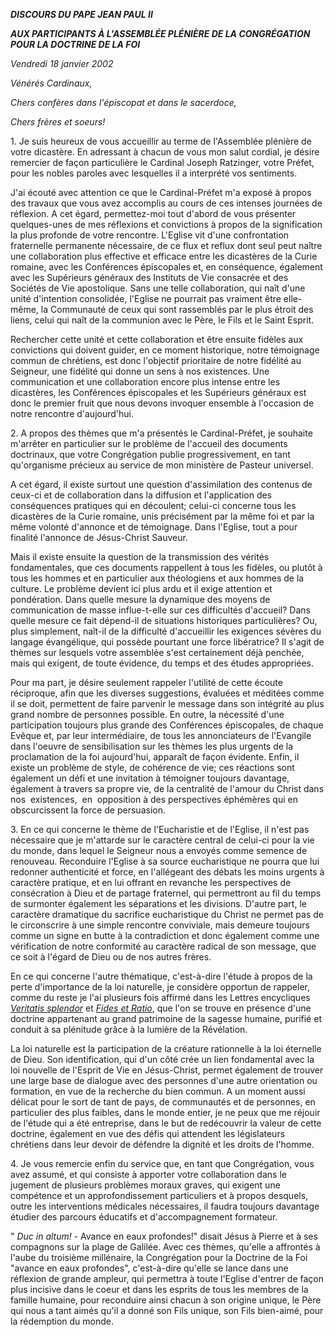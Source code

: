 ***DISCOURS DU PAPE JEAN PAUL II***

***AUX PARTICIPANTS À L'ASSEMBLÉE PLÉNIÈRE DE LA CONGRÉGATION POUR LA DOCTRINE DE LA FOI***

*Vendredi 18 janvier 2002*

*Vénérés Cardinaux,*

*Chers confères dans l'épiscopat et dans le sacerdoce,*

*Chers frères et soeurs!*

1. Je suis heureux de vous accueillir au terme de l'Assemblée plénière de votre dicastère. En adressant à chacun de vous mon salut cordial, je désire remercier de façon particulière le Cardinal Joseph Ratzinger, votre Préfet, pour les nobles paroles avec lesquelles il a interprété vos sentiments.

J'ai écouté avec attention ce que le Cardinal-Préfet m'a exposé à propos des travaux que vous avez accomplis au cours de ces intenses journées de réflexion. A cet égard, permettez-moi tout d'abord de vous présenter quelques-unes de mes réflexions et convictions à propos de la signification la plus profonde de votre rencontre. L'Eglise vit d'une confrontation fraternelle permanente nécessaire, de ce flux et reflux dont seul peut naître une collaboration plus effective et efficace entre les dicastères de la Curie romaine, avec les Conférences épiscopales et, en conséquence, également avec les Supérieurs généraux des Instituts de Vie consacrée et des Sociétés de Vie apostolique. Sans une telle collaboration, qui naît d'une unité d'intention consolidée, l'Eglise ne pourrait pas vraiment être elle-même, la Communauté de ceux qui sont rassemblés par le plus étroit des liens, celui qui naît de la communion avec le Père, le Fils et le Saint Esprit.

Rechercher cette unité et cette collaboration et être ensuite fidèles aux convictions qui doivent guider, en ce moment historique, notre témoignage commun de chrétiens, est donc l'objectif prioritaire de notre fidélité au Seigneur, une fidélité qui donne un sens à nos existences. Une communication et une collaboration encore plus intense entre les dicastères, les Conférences épiscopales et les Supérieurs généraux est donc le premier fruit que nous devons invoquer ensemble à l'occasion de notre rencontre d'aujourd'hui.

2. A propos des thèmes que m'a présentés le Cardinal-Préfet, je souhaite m'arrêter en particulier sur le problème de l'accueil des documents doctrinaux, que votre Congrégation publie progressivement, en tant qu'organisme précieux au service de mon ministère de Pasteur universel.

A cet égard, il existe surtout une question d'assimilation des contenus de ceux-ci et de collaboration dans la diffusion et l'application des conséquences pratiques qui en découlent; celui-ci concerne tous les dicastères de la Curie romaine, unis précisément par la même foi et par la même volonté d'annonce et de témoignage. Dans l'Eglise, tout a pour finalité l'annonce de Jésus-Christ Sauveur.

Mais il existe ensuite la question de la transmission des vérités fondamentales, que ces documents rappellent à tous les fidèles, ou plutôt à tous les hommes et en particulier aux théologiens et aux hommes de la culture. Le problème devient ici plus ardu et il exige attention et pondération. Dans quelle mesure la dynamique des moyens de communication de masse influe-t-elle sur ces difficultés d'accueil? Dans quelle mesure ce fait dépend-il de situations historiques particulières? Ou, plus simplement, naît-il de la difficulté d'accueillir les exigences sévères du langage évangélique, qui possède pourtant une force libératrice? Il s'agit de thèmes sur lesquels votre assemblée s'est certainement déjà penchée, mais qui exigent, de toute évidence, du temps et des études appropriées.

Pour ma part, je désire seulement rappeler l'utilité de cette écoute réciproque, afin que les diverses suggestions, évaluées et méditées comme il se doit, permettent de faire parvenir le message dans son intégrité au plus grand nombre de personnes possible. En outre, la nécessité d'une participation toujours plus grande des Conférences épiscopales, de chaque Evêque et, par leur intermédiaire, de tous les annonciateurs de l'Evangile dans l'oeuvre de sensibilisation sur les thèmes les plus urgents de la proclamation de la foi aujourd'hui, apparaît de façon évidente. Enfin, il existe un problème de style, de cohérence de vie; ces réactions sont également un défi et une invitation à témoigner toujours davantage, également à travers sa propre vie, de la centralité de l'amour du Christ dans nos  existences,  en  opposition à des perspectives éphémères qui en obscurcissent la force de persuasion.

3. En ce qui concerne le thème de l'Eucharistie et de l'Eglise, il n'est pas nécessaire que je m'attarde sur le caractère central de celui-ci pour la vie du monde, dans lequel le Seigneur nous a envoyés comme semence de renouveau. Reconduire l'Eglise à sa source eucharistique ne pourra que lui redonner authenticité et force, en l'allégeant des débats les moins urgents à caractère pratique, et en lui offrant en revanche les perspectives de consécration à Dieu et de partage fraternel, qui permettront au fil du temps de surmonter également les séparations et les divisions. D'autre part, le caractère dramatique du sacrifice eucharistique du Christ ne permet pas de le circonscrire à une simple rencontre conviviale, mais demeure toujours comme un signe en butte à la contradiction et donc également comme une vérification de notre conformité au caractère radical de son message, que ce soit à l'égard de Dieu ou de nos autres frères.

En ce qui concerne l'autre thématique, c'est-à-dire l'étude à propos de la perte d'importance de la loi naturelle, je considère opportun de rappeler, comme du reste je l'ai plusieurs fois affirmé dans les Lettres encycliques *[Veritatis splendor](/content/john-paul-ii/fr/encyclicals/documents/hf_jp-ii_enc_06081993_veritatis-splendor.html)* et *[Fides et Ratio](/content/john-paul-ii/fr/encyclicals/documents/hf_jp-ii_enc_15101998_fides-et-ratio.html)*, que l'on se trouve en présence d'une doctrine appartenant au grand patrimoine de la sagesse humaine, purifié et conduit à sa plénitude grâce à la lumière de la Révélation.

La loi naturelle est la participation de la créature rationnelle à la loi éternelle de Dieu. Son identification, qui d'un côté crée un lien fondamental avec la loi nouvelle de l'Esprit de Vie en Jésus-Christ, permet également de trouver une large base de dialogue avec des personnes d'une autre orientation ou formation, en vue de la recherche du bien commun. A un moment aussi délicat pour le sort de tant de pays, de communautés et de personnes, en particulier des plus faibles, dans le monde entier, je ne peux que me réjouir de l'étude qui a été entreprise, dans le but de redécouvrir la valeur de cette doctrine, également en vue des défis qui attendent les législateurs chrétiens dans leur devoir de défendre la dignité et les droits de l'homme.

4. Je vous remercie enfin du service que, en tant que Congrégation, vous avez assumé, et qui consiste à apporter votre collaboration dans le jugement de plusieurs problèmes moraux graves, qui exigent une compétence et un approfondissement particuliers et à propos desquels, outre les interventions médicales nécessaires, il faudra toujours davantage étudier des parcours éducatifs et d'accompagnement formateur.

" *Duc in altum!* \- Avance en eaux profondes!" disait Jésus à Pierre et à ses compagnons sur la plage de Galilée. Avec ces thèmes, qu'elle a affrontés à l'aube du troisième millénaire, la Congrégation pour la Doctrine de la Foi "avance en eaux profondes", c'est-à-dire qu'elle se lance dans une réflexion de grande ampleur, qui permettra à toute l'Eglise d'entrer de façon plus incisive dans le coeur et dans les esprits de tous les membres de la famille humaine, pour reconduire ainsi chacun à son origine unique, le Père qui nous a tant aimés qu'il a donné son Fils unique, son Fils bien-aimé, pour la rédemption du monde.
